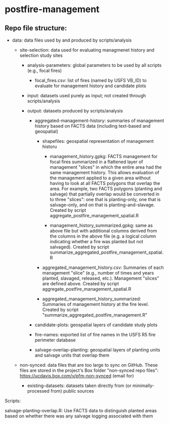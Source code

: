 # postfire-management

## Repo file structure:

  * data: data files used by and produced by scripts/analysis
  
    * site-selection: data used for evaluating managmenet history and selection study sites
  
      * analysis-parameters: global parameters to be used by all scripts (e.g., focal fires)
      
        * focal_fires.csv: list of fires (named by USFS VB_ID) to evaluate for management history and candidate plots
        
      * input: datasets used purely as input; not created through scripts/analysis
      
      * output: datasets produced by scripts/analysis
      
        * aggregated-management-history: summaries of management history based on FACTS data (including text-based and geospatial)
        
          * shapefiles: geospatial representation of management historu
            
            * management_history.gpkg: FACTS management for focal fires summarized in a flattened layer of management "slices" in which the entire area had the same management history. This allows evaluation of the management applied to a given area without having to look at all FACTS polygons that overlap the area. For example, two FACTS polygons (planting and salvage) that partially overlap would be converted in to three "slices": one that is planting-only, one that is salvage-only, and on that is planting-and-slavage. Created by script aggregate_postfire_management_spatial.R
            
            * management_history_summarized.gpkg: same as above file but with additional columns derived from the columns in the above file (e.g. a logical column indicating whether a fire was planted but not salvaged). Created by script summarize_aggregated_postfire_management_spatial.R
            
          * aggregated_management_history.csv: Summaries of each management "slice" (e.g., number of times and years planted, slavaged, released, etc.). Management "slices" are defined above. Created by script aggregate_postfire_management_spatial.R
          
          * aggregated_management_history_summarized: Summaries of management history at the fire level. Created by script "summarize_aggregated_postfire_management.R"
        
        * candidate-plots: geospatial layers of candidate study plots
        
        * fire-names: exported list of fire names in the USFS R5 fire perimeter database
        
        * salvage-overlap-planting: geospatial layers of planting units and salvage units that overlap them

    * non-synced: data files that are too large to sync on GitHub. These files are stored in the project's Box folder "non-synced repo files": https://ucdavis.box.com/v/pfm-non-synced (email for)
    
      * existing-datasets: datasets taken directly from (or minimally-processed from) public sources











Scripts:

salvage-planting-overlap.R: Use FACTS data to distinguish planted areas based on whether there was any salvage logging associated with them
